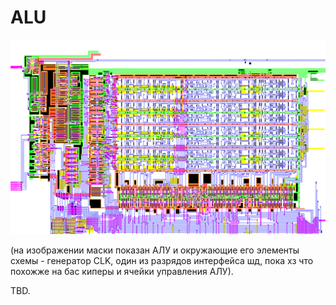 # ALU

![topleft](../imgstore/topleft.png)

(на изображении маски показан АЛУ и окружающие его элементы схемы - генератор CLK, один из разрядов интерфейса шд, пока хз что похожже на бас киперы и ячейки управления АЛУ).

TBD.
